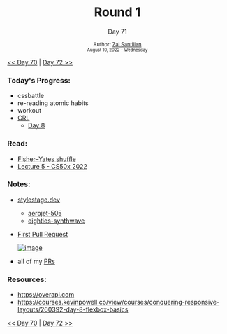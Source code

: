 <div align="center">
  <h1>Round 1</h1>
  <p>Day 71</p>
  <sub>
    Author: <a href="https://github.com/plskz" target="_blank">Zai Santillan</a>
    <br>
    <small>August 10, 2022 - Wednesday</small>
  </sub>
</div>

[<< Day 70](day070.md) | [Day 72 >>](day072.md)

### Today's Progress:

- cssbattle
- re-reading atomic habits
- workout
- [CRL](https://github.com/plskx/CRL)
  - [Day 8](https://github.com/plskx/CRL/pull/8)

### Read:

- [Fisher–Yates shuffle](https://en.wikipedia.org/wiki/Fisher–Yates_shuffle)
- [Lecture 5 - CS50x 2022](https://cs50.harvard.edu/x/2022/notes/5/)

### Notes:

- [stylestage.dev](https://stylestage.dev/styles/)
  - [aerojet-505](https://stylestage.dev/styles/aerojet-505/)
  - [eighties-synthwave](https://stylestage.dev/styles/eighties-synthwave/)
- [First Pull Request](https://firstpr.me/#plskz)

  [![image](https://user-images.githubusercontent.com/57343545/193433219-6e73ce45-add4-4243-b6c8-d4f1154cd3af.png)](https://github.com/firstcontributions/first-contributions/pull/34718)

- all of my [PRs](https://github.com/search?o=asc&q=is%3Apr+author%3Aplskz&ref=searchresults&s=created&type=Issues&utf8=✓)

### Resources:

- https://overapi.com
- https://courses.kevinpowell.co/view/courses/conquering-responsive-layouts/260392-day-8-flexbox-basics

[<< Day 70](day070.md) | [Day 72 >>](day072.md)
